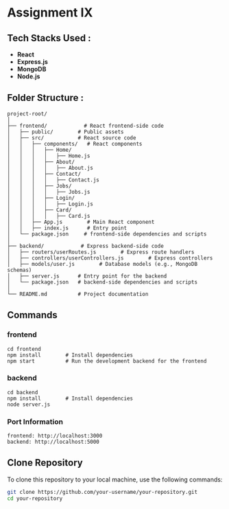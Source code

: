 # **Assignment IX**
## **Tech Stacks Used :**
* **React**
* **Express.js**
* **MongoDB**
* **Node.js**
## **Folder Structure :**
```plaintext
project-root/
│
├── frontend/            # React frontend-side code
│   ├── public/        # Public assets
│   ├── src/           # React source code
│   │   ├── components/   # React components
│   │   │   ├── Home/
│   │   │   │   ├── Home.js
│   │   │   ├── About/
│   │   │   │   ├── About.js
│   │   │   ├── Contact/
│   │   │   │   ├── Contact.js
│   │   │   ├── Jobs/
│   │   │   │   ├── Jobs.js
│   │   │   ├── Login/
│   │   │   │   ├── Login.js
│   │   │   ├── Card/
│   │   │   │   ├── Card.js
│   │   ├── App.js        # Main React component
│   │   ├── index.js      # Entry point
│   └── package.json     # frontend-side dependencies and scripts
│
├── backend/            # Express backend-side code
│   ├── routers/userRoutes.js        # Express route handlers
│   ├── controllers/userControllers.js        # Express controllers
│   ├── models/user.js        # Database models (e.g., MongoDB schemas)
│   ├── server.js      # Entry point for the backend
│   └── package.json   # backend-side dependencies and scripts
│
└── README.md          # Project documentation
``````
## **Commands**
### **frontend**
```
cd frontend
npm install        # Install dependencies
npm start          # Run the development backend for the frontend
``````
### **backend**
```
cd backend
npm install        # Install dependencies
node server.js  
```
### **Port Information**
```
frontend: http://localhost:3000
backend: http://localhost:5000
```
## Clone Repository
To clone this repository to your local machine, use the following commands:
```bash
git clone https://github.com/your-username/your-repository.git
cd your-repository
